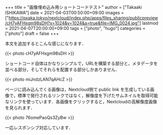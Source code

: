 +++
title = "画像埋め込み用ショートコードテスト"
author = ["Takaaki ISHIKAWA"]
date = 2021-04-03T00:50:00+09:00
images = ["https://pxaka.tokyo/nextcloud/index.php/apps/files_sharing/publicpreview/cH7yAFHxgm98sDH?x=1024&y=1024&a=true&file=IMG_0024.jpg"]
lastmod = 2021-04-07T20:00:00+09:00
tags = ["photo", "hugo"]
categories = ["photo"]
draft = false
+++

本文を追加するとこんな感じになります．

{{< photo cH7yAFHxgm98sDH >}}

ショートコード自体はかなりシンプルで，URLを構築する部分と，メタデータを並べる部分，そしてそれらを配置する部分しかありません．

{{< photo miJndzLAN7qAHcZ >}}

ページに読み込んでくる画像は，Nextcloud側で public link を生成している画像で，標準で発行されるリンクではなく，解像度を下げたサムネイルを取得可能なリンクを使っています．各画像をクリックすると，Nextcloudの高解像度画像を見られます．

{{< photo 76omePaoQs3ZyBw >}}

一応レスポンシブ対応しています．
